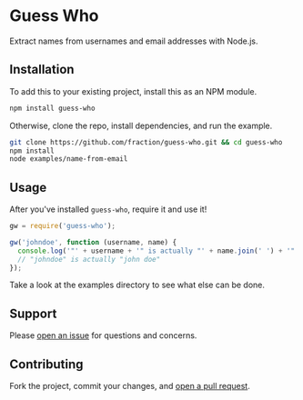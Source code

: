 # Guess Who

Extract names from usernames and email addresses with Node.js.

## Installation

To add this to your existing project, install this as an NPM module.

```sh
npm install guess-who
```

Otherwise, clone the repo, install dependencies, and run the example.

```sh
git clone https://github.com/fraction/guess-who.git && cd guess-who
npm install
node examples/name-from-email
```

## Usage

After you've installed `guess-who`, require it and use it!

```js
gw = require('guess-who');

gw('johndoe', function (username, name) {
  console.log('"' + username + '" is actually "' + name.join(' ') + '"');
  // "johndoe" is actually "john doe"
});
```

Take a look at the examples directory to see what else can be done.

## Support

Please [open an issue](https://github.com/fraction/guess-who/issues/new) for questions and concerns.

## Contributing

Fork the project, commit your changes, and [open a pull request](https://github.com/fraction/guess-who/compare/).
